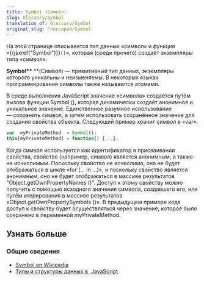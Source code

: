 ```yaml
---
title: Symbol (Символ)
slug: Glossary/Symbol
translation_of: Glossary/Symbol
original_slug: Глоссарий/Symbol
---
```

На этой странице описывается тип данных «символ» и функция «{{jsxref("Symbol")}}`()`», которая (среди прочего) создаёт экземпляры типа «символ».

**Symbol​\*\*** \*\*(Символ) — примитивный тип данных, экземпляры которого уникальны и неизменяемы. В некоторых языках программирования символы также называются атомами.

В среде выполнения JavaScript значение «символа» создаётся путём вызова функции Symbol (), которая динамически создаёт анонимное и уникальное значение. Единственное разумное использование — сохранить символ, а затем использовать сохранённое значение для создания свойства объекта. Следующий пример хранит символ в «var».

```js
var  myPrivateMethod  = Symbol();
this[myPrivateMethod] = function() {...};
```

Когда символ используется как идентификатор в присваивании свойства, свойство (например, символ) является анонимным; а также не исчислимым. Поскольку свойство не исчислимо, оно не будет отображаться в цикле «for (... in ...)», и поскольку свойство является анонимным, оно не будет отображаться в массиве результатов "Object.getOwnPropertyNames ()". Доступ к этому свойству можно получить с помощью исходного значения символа, создавшего его, или путём итерирования в массиве результатов «Object.getOwnPropertySymbols ()». В предыдущем примере кода доступ к свойству будет осуществляться через значение, которое было сохранено в переменной myPrivateMethod.

## Узнать больше

### Общие сведения

- [Symbol on Wikipedia](http://en.wikipedia.org/wiki/Symbol_%28programming%29)
- [Типы и структуры данных в  JavaScript](/ru/docs/Web/JavaScript/Data_structures)
